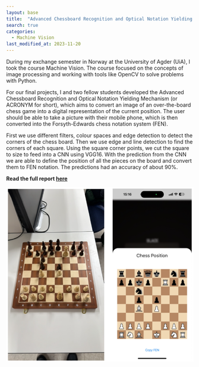 ```yaml
---
layout: base
title:  "Advanced Chessboard Recognition and Optical Notation Yielding Mechanism (Acronym)"
search: true
categories: 
  - Machine Vision
last_modified_at: 2023-11-20
---
```


During my exchange semester in Norway at the University of Agder (UiA), I took the course Machine Vision. The course focused on the concepts of image processing and working with tools like OpenCV to solve problems with Python.

For our final projects, I and two fellow students developed the Advanced Chessboard Recognition and Optical Notation Yielding Mechanism (or ACRONYM for short), which aims to convert an image of an over-the-board chess game into a digital representation of the current position. The user should be able to take a picture with their mobile phone, which is then converted into the Forsyth-Edwards chess notation system (FEN).

First we use different filters, colour spaces and edge detection to detect the corners of the chess board. Then we use edge and line detection to find the corners of each square. Using the square corner points, we cut the square to size to feed into a CNN using VGG16. With the prediction from the CNN we are able to define the position of all the pieces on the board and convert them to FEN notation. The predictions had an accuracy of about 90%.

**Read the full report [here](/assets/pdf/ITK213_Final_Release.pdf)**

![example](/assets/image/acronym/converted_image.png)
